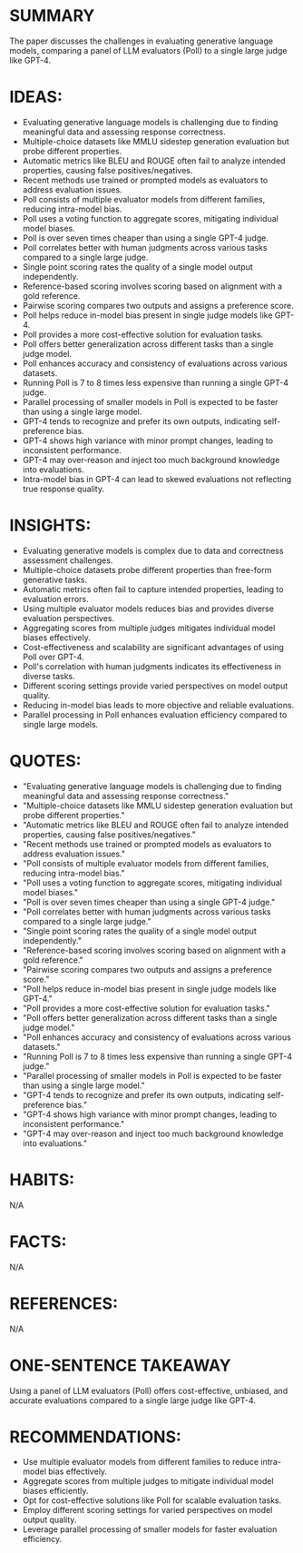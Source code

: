 # SUMMARY
The paper discusses the challenges in evaluating generative language models, comparing a panel of LLM evaluators (Poll) to a single large judge like GPT-4.

# IDEAS:
- Evaluating generative language models is challenging due to finding meaningful data and assessing response correctness.
- Multiple-choice datasets like MMLU sidestep generation evaluation but probe different properties.
- Automatic metrics like BLEU and ROUGE often fail to analyze intended properties, causing false positives/negatives.
- Recent methods use trained or prompted models as evaluators to address evaluation issues.
- Poll consists of multiple evaluator models from different families, reducing intra-model bias.
- Poll uses a voting function to aggregate scores, mitigating individual model biases.
- Poll is over seven times cheaper than using a single GPT-4 judge.
- Poll correlates better with human judgments across various tasks compared to a single large judge.
- Single point scoring rates the quality of a single model output independently.
- Reference-based scoring involves scoring based on alignment with a gold reference.
- Pairwise scoring compares two outputs and assigns a preference score.
- Poll helps reduce in-model bias present in single judge models like GPT-4.
- Poll provides a more cost-effective solution for evaluation tasks.
- Poll offers better generalization across different tasks than a single judge model.
- Poll enhances accuracy and consistency of evaluations across various datasets.
- Running Poll is 7 to 8 times less expensive than running a single GPT-4 judge.
- Parallel processing of smaller models in Poll is expected to be faster than using a single large model.
- GPT-4 tends to recognize and prefer its own outputs, indicating self-preference bias.
- GPT-4 shows high variance with minor prompt changes, leading to inconsistent performance.
- GPT-4 may over-reason and inject too much background knowledge into evaluations.
- Intra-model bias in GPT-4 can lead to skewed evaluations not reflecting true response quality.

# INSIGHTS:
- Evaluating generative models is complex due to data and correctness assessment challenges.
- Multiple-choice datasets probe different properties than free-form generative tasks.
- Automatic metrics often fail to capture intended properties, leading to evaluation errors.
- Using multiple evaluator models reduces bias and provides diverse evaluation perspectives.
- Aggregating scores from multiple judges mitigates individual model biases effectively.
- Cost-effectiveness and scalability are significant advantages of using Poll over GPT-4.
- Poll's correlation with human judgments indicates its effectiveness in diverse tasks.
- Different scoring settings provide varied perspectives on model output quality.
- Reducing in-model bias leads to more objective and reliable evaluations.
- Parallel processing in Poll enhances evaluation efficiency compared to single large models.

# QUOTES:
- "Evaluating generative language models is challenging due to finding meaningful data and assessing response correctness."
- "Multiple-choice datasets like MMLU sidestep generation evaluation but probe different properties."
- "Automatic metrics like BLEU and ROUGE often fail to analyze intended properties, causing false positives/negatives."
- "Recent methods use trained or prompted models as evaluators to address evaluation issues."
- "Poll consists of multiple evaluator models from different families, reducing intra-model bias."
- "Poll uses a voting function to aggregate scores, mitigating individual model biases."
- "Poll is over seven times cheaper than using a single GPT-4 judge."
- "Poll correlates better with human judgments across various tasks compared to a single large judge."
- "Single point scoring rates the quality of a single model output independently."
- "Reference-based scoring involves scoring based on alignment with a gold reference."
- "Pairwise scoring compares two outputs and assigns a preference score."
- "Poll helps reduce in-model bias present in single judge models like GPT-4."
- "Poll provides a more cost-effective solution for evaluation tasks."
- "Poll offers better generalization across different tasks than a single judge model."
- "Poll enhances accuracy and consistency of evaluations across various datasets."
- "Running Poll is 7 to 8 times less expensive than running a single GPT-4 judge."
- "Parallel processing of smaller models in Poll is expected to be faster than using a single large model."
- "GPT-4 tends to recognize and prefer its own outputs, indicating self-preference bias."
- "GPT-4 shows high variance with minor prompt changes, leading to inconsistent performance."
- "GPT-4 may over-reason and inject too much background knowledge into evaluations."

# HABITS:
N/A

# FACTS:
N/A

# REFERENCES:
N/A

# ONE-SENTENCE TAKEAWAY
Using a panel of LLM evaluators (Poll) offers cost-effective, unbiased, and accurate evaluations compared to a single large judge like GPT-4.

# RECOMMENDATIONS:
- Use multiple evaluator models from different families to reduce intra-model bias effectively.
- Aggregate scores from multiple judges to mitigate individual model biases efficiently.
- Opt for cost-effective solutions like Poll for scalable evaluation tasks.
- Employ different scoring settings for varied perspectives on model output quality.
- Leverage parallel processing of smaller models for faster evaluation efficiency.